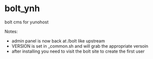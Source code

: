 # bolt_ynh
bolt cms for yunohost

Notes:

* admin panel is now back at /bolt like upstream
* VERSION is set in _common.sh and will grab the appropriate versoin
* after installing you need to visit the bolt site to create the first user

